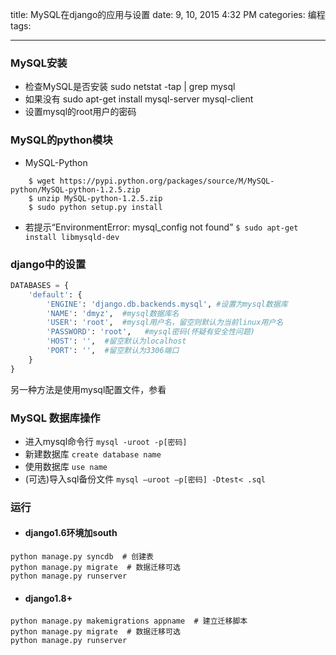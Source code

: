 title: MySQL在django的应用与设置
date: 9, 10, 2015 4:32 PM
categories: 编程
tags: 

---

### MySQL安装
- 检查MySQL是否安装 sudo netstat -tap | grep mysql
- 如果没有 sudo apt-get install mysql-server mysql-client
- 设置mysql的root用户的密码 

### MySQL的python模块
- MySQL-Python
```
	$ wget https://pypi.python.org/packages/source/M/MySQL-python/MySQL-python-1.2.5.zip
	$ unzip MySQL-python-1.2.5.zip
	$ sudo python setup.py install
```

- 若提示“EnvironmentError: mysql_config not found”
	`$ sudo apt-get install libmysqld-dev`

<!--more-->

### django中的设置
```python
DATABASES = {
    'default': {
        'ENGINE': 'django.db.backends.mysql', #设置为mysql数据库
        'NAME': 'dmyz',  #mysql数据库名
        'USER': 'root',  #mysql用户名，留空则默认为当前linux用户名
        'PASSWORD': 'root',   #mysql密码(怀疑有安全性问题)
        'HOST': '',  #留空默认为localhost
        'PORT': '',  #留空默认为3306端口
    }
}
```
另一种方法是使用mysql配置文件，参看[](https://docs.djangoproject.com/en/1.9/ref/databases/#mysql-notes)

### MySQL 数据库操作
- 进入mysql命令行 `mysql -uroot -p[密码]`
- 新建数据库 `create database name`
- 使用数据库 `use name`
- (可选)导入sql备份文件 `mysql –uroot –p[密码] -Dtest< .sql`

### 运行
- #### django1.6环境加south
```
python manage.py syncdb  # 创建表
python manage.py migrate  # 数据迁移可选
python manage.py runserver 
```

- #### django1.8+
```
python manage.py makemigrations appname  # 建立迁移脚本 
python manage.py migrate  # 数据迁移可选
python manage.py runserver 
```



